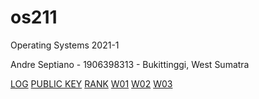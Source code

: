 # os211
Operating Systems 2021-1

Andre Septiano - 1906398313 - Bukittinggi, West Sumatra

[LOG](/TXT/mylog.txt)
[PUBLIC KEY](/TXT/mypubkey.txt)
[RANK](/TXT/myrank.txt)
[W01](https://andreseptiano.github.io/os211/W01/)
[W02](https://andreseptiano.github.io/os211/W02/)
[W03](https://andreseptiano.github.io/os211/W03/)

